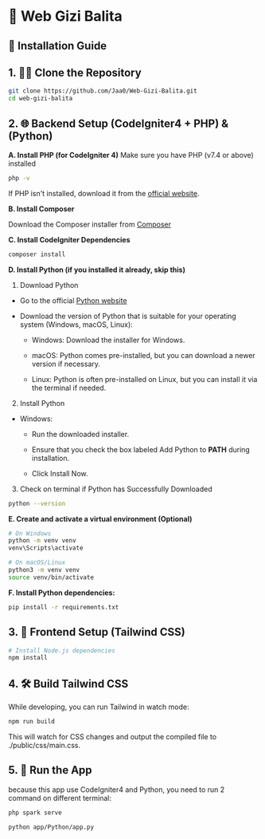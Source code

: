 # 🌱 Web Gizi Balita
## 🚀 Installation Guide
## 1. 🧑‍💻 Clone the Repository
```bash
git clone https://github.com/Jaa0/Web-Gizi-Balita.git
cd web-gizi-balita
```
## 2. 🌐 Backend Setup (CodeIgniter4 + PHP) & (Python)
**A. Install PHP (for CodeIgniter 4)**
Make sure you have PHP (v7.4 or above) installed
```bash
php -v
```
If PHP isn't installed, download it from the [official website](https://www.php.net/).

**B. Install Composer**

Download the Composer installer from [Composer](https://getcomposer.org/Composer-Setup.exe)

**C. Install CodeIgniter Dependencies**
```bash
composer install
```
**D. Install Python (if you installed it already, skip this)**
1. Download Python
- Go to the official [Python website](https://www.python.org/downloads/)
- Download the version of Python that is suitable for your operating system (Windows, macOS, Linux):

  - Windows: Download the installer for Windows.

  - macOS: Python comes pre-installed, but you can download a newer version if necessary.

  - Linux: Python is often pre-installed on Linux, but you can install it via the terminal if needed.

2. Install Python
- Windows:
  - Run the downloaded installer.

  - Ensure that you check the box labeled Add Python to **PATH** during installation.

  - Click Install Now.

3. Check on terminal if Python has Successfully Downloaded
```bash
python --version
```

**E. Create and activate a virtual environment (Optional)**
```bash
# On Windows
python -m venv venv
venv\Scripts\activate

# On macOS/Linux
python3 -m venv venv
source venv/bin/activate
```
**F. Install Python dependencies:**
```bash
pip install -r requirements.txt
```
## 3. 🎨 Frontend Setup (Tailwind CSS)
```bash
# Install Node.js dependencies
npm install
```
## 4. 🛠️ Build Tailwind CSS
While developing, you can run Tailwind in watch mode:
```bash
npm run build
```
This will watch for CSS changes and output the compiled file to ./public/css/main.css.
## 5. 🏃 Run the App
because this app use CodeIgniter4 and Python, you need to run 2 command on different terminal:
```bash
php spark serve
```
```bash
python app/Python/app.py
```
